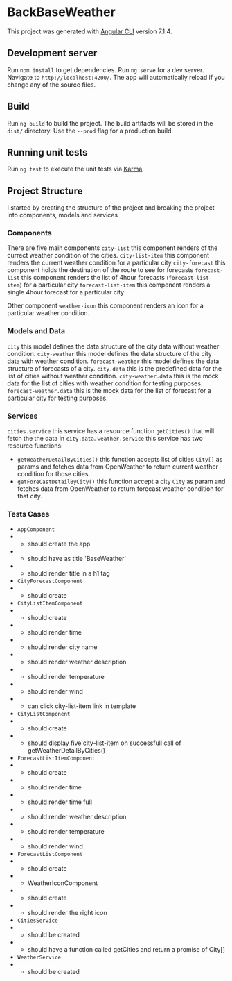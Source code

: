 # BackBaseWeather

This project was generated with [Angular CLI](https://github.com/angular/angular-cli) version 7.1.4.


## Development server
Run `npm install` to get dependencies.
Run `ng serve` for a dev server. Navigate to `http://localhost:4200/`. The app will automatically reload if you change any of the source files.

## Build

Run `ng build` to build the project. The build artifacts will be stored in the `dist/` directory. Use the `--prod` flag for a production build.

## Running unit tests

Run `ng test` to execute the unit tests via [Karma](https://karma-runner.github.io).


## Project Structure

I started by creating the structure of the project and breaking the project into components, models and services

### Components
There are five main components
`city-list` this component renders of the currect weather condition of the cities.
`city-list-item` this component renders the current weather condition for a particular city
`city-forecast` this component holds the destination of the route to see for forecasts
`forecast-list` this component renders the list of 4hour forecasts (`forecast-list-item`) for a particular city
`forecast-list-item` this component renders a single 4hour forecast for a particular city

Other component
`weather-icon` this component renders an icon for a particular weather condition.

### Models and Data
`city` this model defines the data structure of the city data without weather condition.
`city-weather` this model defines the data structure of the city data with weather condition.
`forecast-weather` this model defines the data structure of forecasts of a city.
`city.data` this is the predefined data for the list of cities without weather condition.
`city-weather.data` this is the mock data for the list of cities with weather condition for testing purposes.
`forecast-weather.data` this is the mock data for the list of forecast for a particular city for testing purposes.

### Services 
`cities.service` this service has a resource function `getCities()` that will fetch the the data in `city.data`.
`weather.service` this service has two resource functions:
- `getWeatherDetailByCities()` this function accepts list of cities `City[]` as params and fetches data from OpenWeather to return current weather condition for those cities.
- `getForeCastDetailByCity()` this function accept a city `City` as param and fetches data from OpenWeather to return forecast weather condition for that city.

### Tests Cases
- `AppComponent`
- - should create the app
- - should have as title 'BaseWeather'
- - should render title in a h1 tag
- `CityForecastComponent`
- - should create
- `CityListItemComponent`
- - should create
- - should render time
- - should render city name
- - should render weather description
- - should render temperature
- - should render wind
- - can click city-list-item link in template
- `CityListComponent`
- - should create
- - should display five city-list-item on successfull call of getWeatherDetailByCities()
- `ForecastListItemComponent`
- - should create
- - should render time
- - should render time full
- - should render weather description
- - should render temperature
- - should render wind
- `ForecastListComponent`
- - should create
- - WeatherIconComponent
- - should create
- - should render the right icon
- `CitiesService`
- - should be created
- - should have a function called getCities and return a promise of City[]
- `WeatherService`
- - should be created
